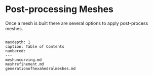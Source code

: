 # Post-processing Meshes

Once a mesh is built there are several options to apply post-process meshes. 

```{toctree}
---
maxdepth: 1
caption: Table of Contents
numbered:
---
meshuncurving.md
meshrefinement.md
generationofhexahedralmeshes.md
```